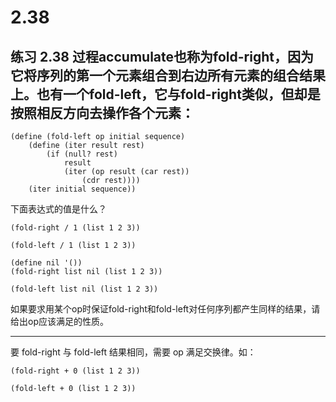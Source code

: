 # 2.38

## 练习 2.38 过程accumulate也称为fold-right，因为它将序列的第一个元素组合到右边所有元素的组合结果上。也有一个fold-left，它与fold-right类似，但却是按照相反方向去操作各个元素：

```eval-scheme
(define (fold-left op initial sequence)
    (define (iter result rest)
        (if (null? rest)
            result
            (iter (op result (car rest))
                (cdr rest))))
    (iter initial sequence))
```

下面表达式的值是什么？

```eval-scheme
(fold-right / 1 (list 1 2 3))
```

```eval-scheme
(fold-left / 1 (list 1 2 3))
```

```eval-scheme
(define nil '())
(fold-right list nil (list 1 2 3))
```

```eval-scheme
(fold-left list nil (list 1 2 3))
```

如果要求用某个op时保证fold-right和fold-left对任何序列都产生同样的结果，请给出op应该满足的性质。

--- 

要 fold-right 与 fold-left 结果相同，需要 op 满足交换律。如：

```eval-scheme
(fold-right + 0 (list 1 2 3))
```

```eval-scheme
(fold-left + 0 (list 1 2 3))
```